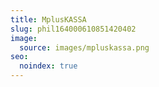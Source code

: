 ```yaml
---
title: MplusKASSA
slug: phil164000610851420402
image:
  source: images/mpluskassa.png
seo:
  noindex: true
---
```

